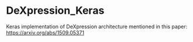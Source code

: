 # DeXpression_Keras
Keras implementation of DeXpression architecture mentioned in this paper: https://arxiv.org/abs/1509.05371
